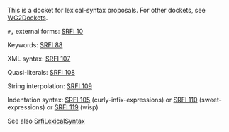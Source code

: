 This is a docket for lexical-syntax proposals.   For other dockets, see [WG2Dockets](WG2Dockets.md).

`#,` external forms:  [SRFI 10](http://srfi.schemers.org/srfi-10/srfi-10.html)

Keywords: [SRFI 88](http://srfi.schemers.org/srfi-88/srfi-88.html)

XML syntax: [SRFI 107](http://srfi.schemers.org/srfi-107/srfi-107.html)

Quasi-literals: [SRFI 108](http://srfi.schemers.org/srfi-108/srfi-108.html)

String interpolation: [SRFI 109](http://srfi.schemers.org/srfi-109/srfi-109.html)

Indentation syntax: [SRFI 105](http://srfi.schemers.org/srfi-105/srfi-105.html) (curly-infix-expressions) or [SRFI 110](http://srfi.schemers.org/srfi-110/srfi-110.html) (sweet-expressions) or [SRFI 119](http://srfi.schemers.org/srfi-119/srfi-119.html) (wisp)

See also [SrfiLexicalSyntax](SrfiLexicalSyntax.md)
